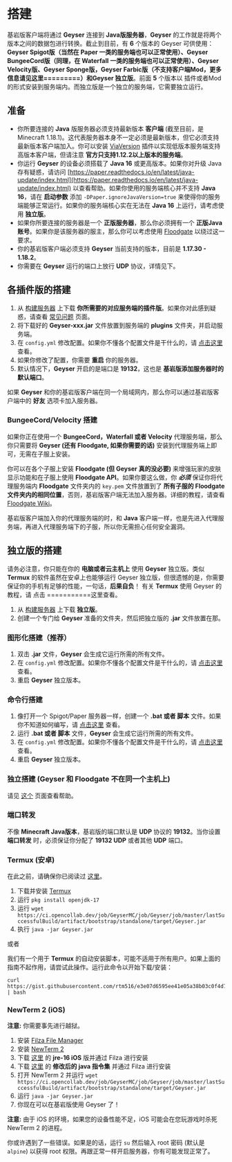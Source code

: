 # 搭建

基岩版客户端将通过 **Geyser** 连接到 **Java版服务器**，**Geyser** 的工作就是将两个版本之间的数据包进行转换。截止到目前，有 **6** 个版本的 Geyser 可供使用：**Geyser Spigot版（当然在 Paper 一类的服务端也可以正常使用）、Geyser BungeeCord版（同理，在 Waterfall 一类的服务端也可以正常使用）、Geyser Velocity版、Geyser Sponge版，Geyser Farbic版（不支持客户端Mod，更多信息请见这里=========）和Geyser 独立版**。前面 **5** 个版本以 插件或者Mod 的形式安装到服务端内。而独立版是一个独立的服务端，它需要独立运行。

## 准备

* 你所要连接的 **Java** 版服务器必须支持最新版本 **客户端** (截至目前，是 Minecraft 1.18.1)。这代表服务器本身不一定必须是最新版本，但它必须支持最新版本客户端加入。你可以安装 [ViaVersion](https://www.spigotmc.org/resources/viaversion.19254/) 插件以实现低版本服务端支持高版本客户端，但请注意 **官方只支持1.12.2以上版本的服务端**。
* 你运行 **Geyser** 的设备必须搭载了 **Java 16** 或更高版本。如果你对升级 Java 存有疑惑，请访问 [https://paper.readthedocs.io/en/latest/java-update/index.html](https://paper.readthedocs.io/en/latest/java-update/index.html) 以查看帮助。如果你使用的服务端核心并不支持 **Java 16**，请在 **启动参数** 添加 `-DPaper.ignoreJavaVersion=true` 来使得你的服务端能够正常运行。如果你的服务端核心实在无法在 **Java 16** 上运行，请考虑使用 **独立版**。
* 如果你所要连接的服务器是一个 **正版服务器**，那么你必须拥有一个 **正版Java账号**。如果你是该服务器的服主，那么你可以考虑使用 [Floodgate](https://1686965528.gitbook.io/geyser-wiki/floodgate-wiki/) 以绕过这一要求。
* 你的基岩版客户端必须支持 **Geyser** 当前支持的版本，目前是 **1.17.30 - 1.18.2**。
* 你需要在 **Geyser** 运行的端口上放行 **UDP** 协议，详情见下。

## 各插件版的搭建

1. 从 [构建服务器](https://ci.opencollab.dev/job/Geyser/job/master/) 上下载 **你所需要的对应服务端的插件版**。如果你对此感到疑惑，请查看 [常见问题](https://1686965528.gitbook.io/geyser-wiki/user-guide/chang-jian-wen-ti) 页面。
2. 将下载好的 **Geyser-xxx.jar** 文件放置到服务端的 **plugins** 文件夹，并启动服务端。
3. 在 `config.yml` 修改配置。如果你不懂各个配置文件是干什么的，请 [点击这里](../li-jie-pei-zhi.md) 查看。
4. 如果你修改了配置，你需要 **重启** 你的服务器。
5. 默认情况下，**Geyser** 开启的是端口是 **19132**，这也是 **基岩版添加服务器时的默认端口**。

如果 **Geyser** 和你的基岩版客户端在同一个局域网内，那么你可以通过基岩版客户端中的 **好友** 选项卡加入服务器。

### BungeeCord/Velocity 搭建

如果你正在使用一个 **BungeeCord，Waterfall 或者 Velocity** 代理服务端，那么你只需要将 **Geyser (还有 Floodgate, 如果你需要的话)** 安装到代理服务端上即可，无需在子服上安装。

你可以在各个子服上安装 **Floodgate (但 Geyser 真的没必要)** 来增强玩家的皮肤显示功能和在子服上使用 **Floodgate API**。如果你要这么做，你 _**必须**_ 保证你将代理服务端内 **Floodgate** 文件夹内的 `key.pem` 文件放置到了 **所有子服的 Floodgate 文件夹内的相同位置**，否则，基岩版客户端无法加入服务器。详细的教程，请查看 [Floodgate Wiki](broken-reference)。

基岩版客户端加入你的代理服务端的时，和 **Java** 客户端一样，也是先进入代理服务端，再进入代理服务端下的子服，所以你无需担心任何安全漏洞。

## 独立版的搭建

请务必注意，你只能在你的 **电脑或者云主机上** 使用 **Geyser** 独立版。类似**Termux** 的软件虽然在安卓上也能够运行 Geyser 独立版，但很遗憾的是，你需要保证你的手机有足够的性能，一句话，**后果自负**！ 有关 **Termux** 使用 Geyser 的教程，请 点击 ===========这里查看。

1. 从 [构建服务器](https://ci.opencollab.dev/job/Geyser/job/master/) 上下载 **独立版**。
2. 创建一个专门给 **Geyser** 准备的文件夹，然后把独立版的 **.jar** 文件放置在那。

### 图形化搭建（推荐）

1. 双击 **.jar** 文件，**Geyser** 会生成它运行所需的所有文件。
2. 在 `config.yml` 修改配置。如果你不懂各个配置文件是干什么的，请 [点击这里](../li-jie-pei-zhi.md) 查看。
3. 重启 **Geyser** 独立版本。

### 命令行搭建

1. 像打开一个 Spigot/Paper 服务器一样，创建一个 **.bat 或者 脚本** 文件。如果你不知道如何编写，请 [点击这里](bian-xie-qi-dong-jiao-ben.md) 查看。
2. 运行 **.bat 或者 脚本** 文件，**Geyser** 会生成它运行所需的所有文件。
3. 在 `config.yml` 修改配置。如果你不懂各个配置文件是干什么的，请 [点击这里](../li-jie-pei-zhi.md) 查看。
4. 重启 **Geyser** 独立版本。

### 独立搭建 (Geyser 和 Floodgate 不在同一个主机上)

请见 [这个](broken-reference) 页面查看帮助。

### 端口转发

不像 **Minecraft Java版本**，基岩版的端口默认是 **UDP** 协议的 **19132**。当你设置 **端口转发** 时，必须保证你分配了 **19132 UDP** 或者其他 **UDP** 端口。

### Termux (安卓)

在此之前，请确保你已阅读过 [这里](./#du-li-ban-de-da-jian)。

1. 下载并安装 [Termux](https://termux.com)
2. 运行 `pkg install openjdk-17`
3. 运行 `wget https://ci.opencollab.dev/job/GeyserMC/job/Geyser/job/master/lastSuccessfulBuild/artifact/bootstrap/standalone/target/Geyser.jar`
4. 执行 `java -jar Geyser.jar`

或者

我们有一个用于 **Termux** 的自动安装脚本，可能不适用于所有用户。如果上面的指南不起作用，请尝试此操作。运行此命令以开始下载/安装：

```
curl https://gist.githubusercontent.com/rtm516/e3e07d6595ee41e05a38b03c0f4d7a80/raw/install.sh | bash
```

### NewTerm 2 (iOS)

**注意:** 你需要事先进行越狱。

1. 安装 [Filza File Manager](http://cydia.saurik.com/package/com.tigisoftware.filza/)
2. 安装 [NewTerm 2](https://chariz.com/get/newterm)
3. 下载 [这里](https://github.com/PojavLauncherTeam/PojavLauncher\_iOS/releases/download/v16-openjdk/openjdk-16-jre\_16.0.0+git20201217.8383f41-2\_iphoneos-arm.deb) 的 **jre-16 iOS** 版并通过 Filza 进行安装
4. 下载 [这里](https://cdn.discordapp.com/attachments/558829512633090048/834014323755319306/com.letschill.java\_0.1\_iphoneos-arm.deb) 的 **修改后的 java 指令集** 并通过 Filza 进行安装
5. 打开 NewTerm 2 并运行 `wget https://ci.opencollab.dev/job/GeyserMC/job/Geyser/job/master/lastSuccessfulBuild/artifact/bootstrap/standalone/target/Geyser.jar`
6. 运行 `java -jar Geyser.jar`
7. 你现在可以在基岩版使用 Geyser 了！

**注意:** 由于 iOS 的环境，如果您的设备性能不足，iOS 可能会在您玩游戏时杀死 NewTerm 2 的进程。

你或许遇到了一些错误。如果是的话，运行 `su` 然后输入 root 密码 (默认是 `alpine`) 以获得 root 权限。再跟正常一样开启服务器，你有可能发现正常了。
